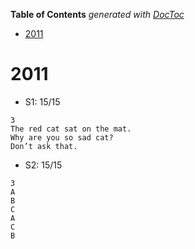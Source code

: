 <!-- START doctoc generated TOC please keep comment here to allow auto update -->
<!-- DON'T EDIT THIS SECTION, INSTEAD RE-RUN doctoc TO UPDATE -->
**Table of Contents**  *generated with [DocToc](https://github.com/thlorenz/doctoc)*

- [2011](#2011)

<!-- END doctoc generated TOC please keep comment here to allow auto update -->

# 2011

-   S1: 15/15

```
3
The red cat sat on the mat.
Why are you so sad cat?
Don’t ask that.
```

-   S2: 15/15

```
3
A
B
C
A
C
B
```
